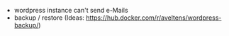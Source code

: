 
- wordpress instance can't send e-Mails
- backup / restore (Ideas: https://hub.docker.com/r/aveltens/wordpress-backup/)

